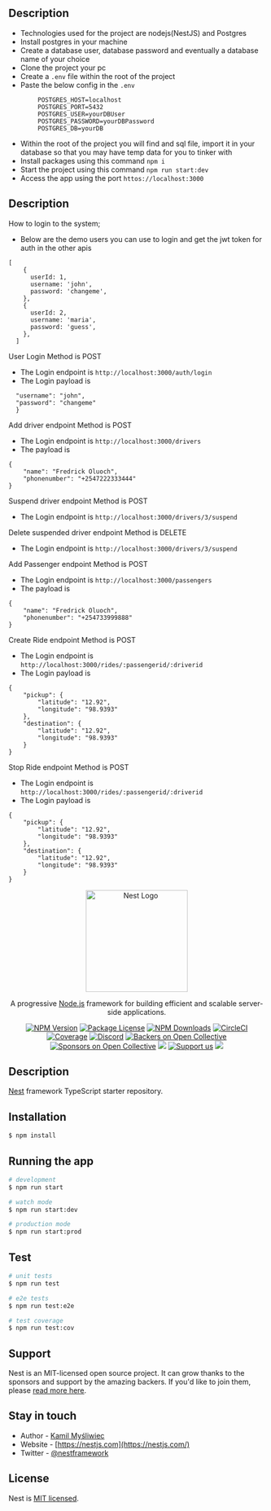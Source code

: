 ## Description
* Technologies used for the project are nodejs(NestJS) and Postgres
* Install postgres in your machine
* Create a database user, database password and eventually a database name of your choice 
* Clone the project your pc
* Create a `.env` file within the root of the project
* Paste the below config in the `.env`

<p></p>

```
        POSTGRES_HOST=localhost
        POSTGRES_PORT=5432
        POSTGRES_USER=yourDBUser
        POSTGRES_PASSWORD=yourDBPassword
        POSTGRES_DB=yourDB
```

* Within the root of the project you will find and sql file, import it in your database so that you may have temp data for you to tinker with
* Install packages using this command `npm i`
* Start the project using this command `npm run start:dev`
* Access the app using the port `httos://localhost:3000`

## Description
How to login to the system;
* Below are the demo users you can use to login and get the jwt token for auth in the other apis

```agsl
[
    {
      userId: 1,
      username: 'john',
      password: 'changeme',
    },
    {
      userId: 2,
      username: 'maria',
      password: 'guess',
    },
  ]
```
User Login  Method is POST
* The Login endpoint is `http://localhost:3000/auth/login`
* The Login payload is
```{
  "username": "john",
  "password": "changeme"
  }
```

Add driver endpoint Method is POST
* The Login endpoint is `http://localhost:3000/drivers`
* The payload is
```
{
    "name": "Fredrick Oluoch",
    "phonenumber": "+2547222333444"
}
```

Suspend driver endpoint Method is POST
* The Login endpoint is `http://localhost:3000/drivers/3/suspend`

Delete suspended driver endpoint Method is DELETE
* The Login endpoint is `http://localhost:3000/drivers/3/suspend`


Add Passenger endpoint Method is POST
* The Login endpoint is `http://localhost:3000/passengers`
* The payload is
```
{
    "name": "Fredrick Oluoch",
    "phonenumber": "+254733999888"
}
```

Create Ride endpoint Method is POST
* The Login endpoint is `http://localhost:3000/rides/:passengerid/:driverid`
* The Login payload is
```
{
    "pickup": {
        "latitude": "12.92",
        "longitude": "98.9393"
    },
    "destination": {
        "latitude": "12.92",
        "longitude": "98.9393"
    }
}
```

Stop Ride endpoint Method is POST
* The Login endpoint is `http://localhost:3000/rides/:passengerid/:driverid`
* The Login payload is
```
{
    "pickup": {
        "latitude": "12.92",
        "longitude": "98.9393"
    },
    "destination": {
        "latitude": "12.92",
        "longitude": "98.9393"
    }
}
```


<p align="center">
  <a href="http://nestjs.com/" target="blank"><img src="https://nestjs.com/img/logo-small.svg" width="200" alt="Nest Logo" /></a>
</p>

[circleci-image]: https://img.shields.io/circleci/build/github/nestjs/nest/master?token=abc123def456
[circleci-url]: https://circleci.com/gh/nestjs/nest

  <p align="center">A progressive <a href="http://nodejs.org" target="_blank">Node.js</a> framework for building efficient and scalable server-side applications.</p>
    <p align="center">
<a href="https://www.npmjs.com/~nestjscore" target="_blank"><img src="https://img.shields.io/npm/v/@nestjs/core.svg" alt="NPM Version" /></a>
<a href="https://www.npmjs.com/~nestjscore" target="_blank"><img src="https://img.shields.io/npm/l/@nestjs/core.svg" alt="Package License" /></a>
<a href="https://www.npmjs.com/~nestjscore" target="_blank"><img src="https://img.shields.io/npm/dm/@nestjs/common.svg" alt="NPM Downloads" /></a>
<a href="https://circleci.com/gh/nestjs/nest" target="_blank"><img src="https://img.shields.io/circleci/build/github/nestjs/nest/master" alt="CircleCI" /></a>
<a href="https://coveralls.io/github/nestjs/nest?branch=master" target="_blank"><img src="https://coveralls.io/repos/github/nestjs/nest/badge.svg?branch=master#9" alt="Coverage" /></a>
<a href="https://discord.gg/G7Qnnhy" target="_blank"><img src="https://img.shields.io/badge/discord-online-brightgreen.svg" alt="Discord"/></a>
<a href="https://opencollective.com/nest#backer" target="_blank"><img src="https://opencollective.com/nest/backers/badge.svg" alt="Backers on Open Collective" /></a>
<a href="https://opencollective.com/nest#sponsor" target="_blank"><img src="https://opencollective.com/nest/sponsors/badge.svg" alt="Sponsors on Open Collective" /></a>
  <a href="https://paypal.me/kamilmysliwiec" target="_blank"><img src="https://img.shields.io/badge/Donate-PayPal-ff3f59.svg"/></a>
    <a href="https://opencollective.com/nest#sponsor"  target="_blank"><img src="https://img.shields.io/badge/Support%20us-Open%20Collective-41B883.svg" alt="Support us"></a>
  <a href="https://twitter.com/nestframework" target="_blank"><img src="https://img.shields.io/twitter/follow/nestframework.svg?style=social&label=Follow"></a>
</p>
  <!--[![Backers on Open Collective](https://opencollective.com/nest/backers/badge.svg)](https://opencollective.com/nest#backer)
  [![Sponsors on Open Collective](https://opencollective.com/nest/sponsors/badge.svg)](https://opencollective.com/nest#sponsor)-->

## Description

[Nest](https://github.com/nestjs/nest) framework TypeScript starter repository.

## Installation

```bash
$ npm install
```

## Running the app

```bash
# development
$ npm run start

# watch mode
$ npm run start:dev

# production mode
$ npm run start:prod
```

## Test

```bash
# unit tests
$ npm run test

# e2e tests
$ npm run test:e2e

# test coverage
$ npm run test:cov
```

## Support

Nest is an MIT-licensed open source project. It can grow thanks to the sponsors and support by the amazing backers. If you'd like to join them, please [read more here](https://docs.nestjs.com/support).

## Stay in touch

- Author - [Kamil Myśliwiec](https://kamilmysliwiec.com)
- Website - [https://nestjs.com](https://nestjs.com/)
- Twitter - [@nestframework](https://twitter.com/nestframework)

## License

Nest is [MIT licensed](LICENSE).
